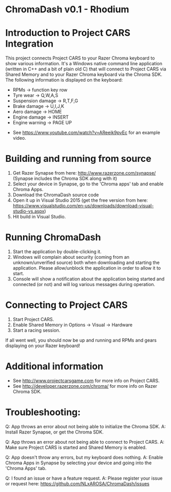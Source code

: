 # ChromaDash v0.1 - Rhodium #

# Introduction to Project CARS Integration #

This project connects Project CARS to your Razer Chroma keyboard to show various information. It's a Windows native command line application (written in C++ and a bit of plain old C) that will connect to Project CARS via Shared Memory and to your Razer Chroma keyboard via the Chroma SDK. The following information is displayed on the keyboard:

- RPMs -> function key row
- Tyre wear -> Q,W,A,S
- Suspension damage -> R,T,F,G
- Brake damage -> U,I,J,K
- Aero damage -> HOME
- Engine damage -> INSERT
- Engine warning -> PAGE UP

* See https://www.youtube.com/watch?v=AReeik9pvEc for an example video.

# Building and running from source

1. Get Razer Synapse from here: http://www.razerzone.com/synapse/ (Synapse includes the Chroma SDK along with it)
2. Select your device in Synapse, go to the 'Chroma apps' tab and enable Chroma Apps.
3. Download the ChromaDash source code
4. Open it up in Visual Studio 2015 (get the free version from here: https://www.visualstudio.com/en-us/downloads/download-visual-studio-vs.aspx)
5. Hit build in Visual Studio.

# Running ChromaDash

1. Start the application by double-clicking it.
2. Windows will complain about security (coming from an unknown/unverified source) both when downloading and starting the application. Please allow/unblock the application in order to allow it to start.
3. Console will show a notification about the application being started and connected (or not) and will log various messages during operation.

# Connecting to Project CARS

1. Start Project CARS.
2. Enable Shared Memory in Options -> Visual -> Hardware
3. Start a racing session.

If all went well, you should now be up and running and RPMs and gears displaying on your Razer keyboard!

# Additional information

* See http://www.projectcarsgame.com for more info on Project CARS.
* See http://developer.razerzone.com/chroma/ for more info on Razer Chroma SDK.

# Troubleshooting:

Q: App throws an error about not being able to initialize the Chroma SDK.
A: Install Razer Synapse, or get the Chroma SDK.

Q: App throws an error about not being able to connect to Project CARS.
A: Make sure Project CARS is started and Shared Memory is enabled.

Q: App doesn't throw any errors, but my keyboard does nothing.
A: Enable Chroma Apps in Synapse by selecting your device and going into the 'Chroma Apps' tab.

Q: I found an issue or have a feature request.
A: Please register your issue or request here: https://github.com/NLxAROSA/ChromaDash/issues
